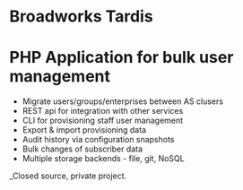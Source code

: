 Broadworks Tardis
===================

PHP Application for bulk user management
===


- Migrate users/groups/enterprises between AS clusers
- REST api for integration with other services
- CLI for provisioning staff user management
- Export & import provisioning data
- Audit history via configuration snapshots
- Bulk changes of subscriber data
- Multiple storage backends - file, git, NoSQL


_Closed source, private project.
